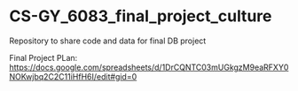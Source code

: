 # CS-GY_6083_final_project_culture
Repository to share code and data for final DB project

Final Project PLan: https://docs.google.com/spreadsheets/d/1DrCQNTC03mUGkgzM9eaRFXY0NOKwjbq2C2C11iHfH6I/edit#gid=0
